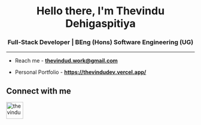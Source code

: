 <h1 align="center">Hello there, I'm Thevindu Dehigaspitiya</h1>
<h3 align="center">Full-Stack Developer | BEng (Hons) Software Engineering (UG)</h3>

---
- Reach me             - **thevindud.work@gmail.com**

- Personal Portfolio   - **https://thevindudev.vercel.app/**

<h2 align="left">Connect with me</h2>
<p align="left">
<a href="https://linkedin.com/in/thevindu-dehigaspitiya" target="_blank" rel="noopener noreferrer"><img align="center" src="https://img.icons8.com/?size=512&id=13930&format=png" alt="thevindu-dehigaspitiya" height="45" width="45" /></a>
</p>
